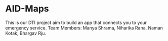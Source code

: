 # AID-Maps
This is our DTI project aim to build an app that connects you to your emergency service.
Team Members:
Manya Shrama,
Niharika Rana,
Naman Kotak,
Bhargav Rju.

